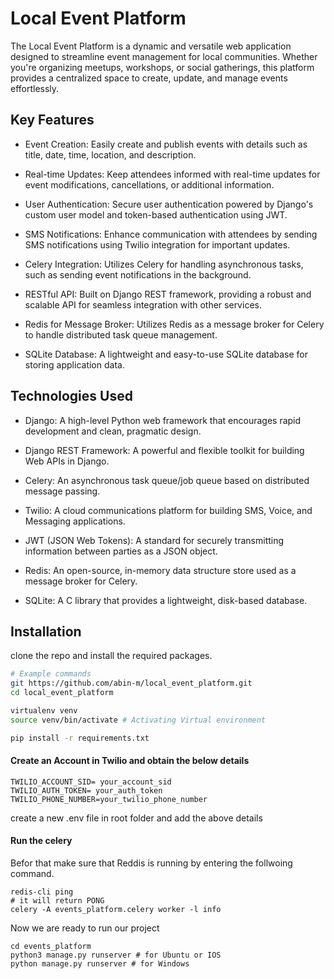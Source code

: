 # Local Event Platform

The Local Event Platform is a dynamic and versatile web application designed to streamline event management for local communities. Whether you're organizing meetups, workshops, or social gatherings, this platform provides a centralized space to create, update, and manage events effortlessly.

## Key Features

- Event Creation: Easily create and publish events with details such as title, date, time, location, and description.

- Real-time Updates: Keep attendees informed with real-time updates for event modifications, cancellations, or additional information.

- User Authentication: Secure user authentication powered by Django's custom user model and token-based authentication using JWT.

- SMS Notifications: Enhance communication with attendees by sending SMS notifications using Twilio integration for important updates.

- Celery Integration: Utilizes Celery for handling asynchronous tasks, such as sending event notifications in the background.

- RESTful API: Built on Django REST framework, providing a robust and scalable API for seamless integration with other services.

- Redis for Message Broker: Utilizes Redis as a message broker for Celery to handle distributed task queue management.

- SQLite Database: A lightweight and easy-to-use SQLite database for storing application data.

## Technologies Used

- Django: A high-level Python web framework that encourages rapid development and clean, pragmatic design.

- Django REST Framework: A powerful and flexible toolkit for building Web APIs in Django.

- Celery: An asynchronous task queue/job queue based on distributed message passing.

- Twilio: A cloud communications platform for building SMS, Voice, and Messaging applications.

- JWT (JSON Web Tokens): A standard for securely transmitting information between parties as a JSON object.

- Redis: An open-source, in-memory data structure store used as a message broker for Celery.

- SQLite: A C library that provides a lightweight, disk-based database.

## Installation

clone the repo and install the required packages.

```bash
# Example commands
git https://github.com/abin-m/local_event_platform.git
cd local_event_platform

virtualenv venv
source venv/bin/activate # Activating Virtual environment

pip install -r requirements.txt
```

#### Create an Account in Twilio and obtain the below details

    TWILIO_ACCOUNT_SID= your_account_sid
    TWILIO_AUTH_TOKEN= your_auth_token
    TWILIO_PHONE_NUMBER=your_twilio_phone_number

create a new .env file in root folder and add the above details

#### Run the celery

Befor that make sure that Reddis is running by entering the follwoing command.

    redis-cli ping
    # it will return PONG
    celery -A events_platform.celery worker -l info

Now we are ready to run our project

    cd events_platform
    python3 manage.py runserver # for Ubuntu or IOS
    python manage.py runserver # for Windows
